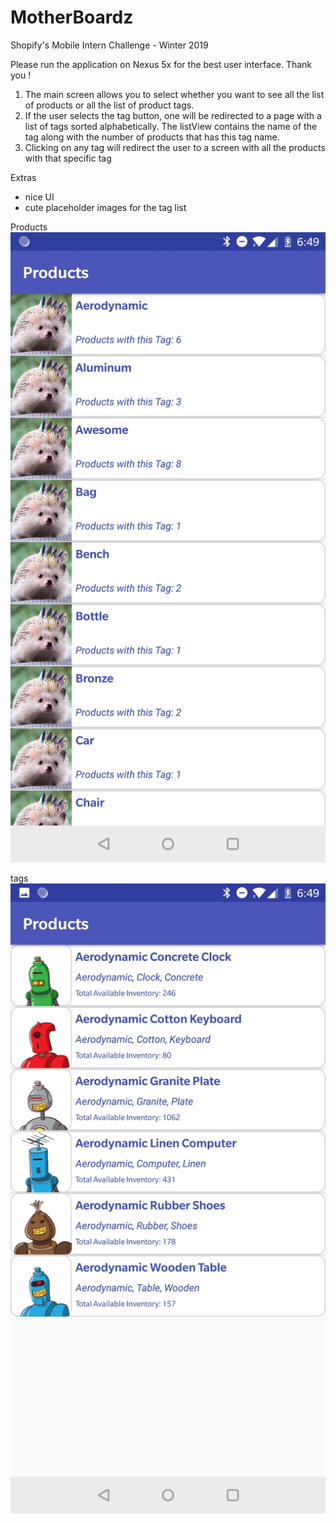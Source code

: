 # MotherBoardz

Shopify's Mobile Intern Challenge - Winter 2019

Please run the application on Nexus 5x for the best user interface. Thank you !

1. The main screen allows you to select whether you want to see all the list of products or all the list of product tags.
2. If the user selects the tag button, one will be redirected to a page with a list of tags sorted alphabetically. The listView contains the name of the tag along with the number of products that has this tag name.
3. Clicking on any tag will redirect the user to a screen with all the products with that specific tag

Extras

- nice UI
- cute placeholder images for the tag list

Products
![products](products.jpg)

tags
![tags](tags.jpg)
